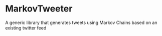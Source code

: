 # MarkovTweeter
A generic library that generates tweets using Markov Chains based on an existing twitter feed
